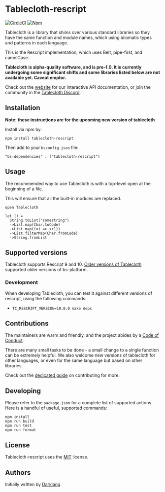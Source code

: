 # Tablecloth-rescript

[![CircleCI](https://circleci.com/gh/darklang/tablecloth.svg?style=shield)](https://circleci.com/gh/darklang/tablecloth)
[![Npm](https://badge.fury.io/js/tablecloth-rescript.svg)](https://www.npmjs.com/package/tablecloth-rescript)

Tablecloth is a library that shims over various standard libraries so they have the same function and module names, which using idiomatic types and patterns in each language.

This is the Rescript implementation, which uses Belt, pipe-first, and camelCase.

**Tablecloth is alpha-quality software, and is pre-1.0. It is currently undergoing
some significant shifts and some libraries listed below are not available yet.
Caveat emptor.**

Check out the [website](https://www.tablecloth.dev) for our interactive API
documentation, or join the community in the [Tablecloth
Discord](https://www.tablecloth.dev/discord-invite).

## Installation

**Note: these instructions are for the upcoming new version of tablecloth**

Install via npm by:

`npm install tablecloth-rescript`

Then add to your `bsconfig.json` file:

`"bs-dependencies" : ["tablecloth-rescript"]`

## Usage

The recommended way to use Tablecloth is with a top-level open at the beginning of a file.

This will ensure that all the built-in modules are replaced.

```
open Tablecloth

let () =
  String.toList("somestring")
  ->List.map(Char.toCode)
  ->List.map((x) => x+1))
  ->List.filterMap(Char.fromCode)
  ->String.fromList
```

## Supported versions

Tablecloth supports Rescript 9 and 10. [Older versions of Tablecloth](https://www.npmjs.com/package/tablecloth-bucklescript) supported older versions of bs-platform.

### Development

When developing Tablecloth, you can test it against different versions of
rescript, using the following commands:

- `TC_RESCRIPT_VERSION=10.0.0 make deps`

## Contributions

The maintainers are warm and friendly, and the project abides by a [Code of Conduct](./CODE_OF_CONDUCT.md).

There are many small tasks to be done - a small change to a single function can be extremely
helpful. We also welcome new versions of tablecloth for other languages, or even for the same
language but based on other libraries.

Check out the [dedicated guide](./documentation/contributing.md) on contributing for more.

## Developing

Please refer to the `package.json` for a complete list of supported actions. Here is
a handful of useful, supported commands:

```
npm install
npm run build
npm run test
npm run format
```

## License

Tablecloth-rescript uses the [MIT](./LICENSE) license.

## Authors

Initially written by [Darklang](https://darklang.com).
